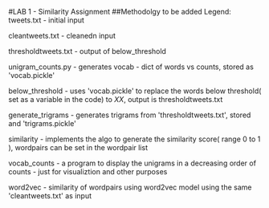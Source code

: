 #LAB 1 - Similarity Assignment
##Methodolgy to be added
Legend:
tweets.txt -  initial input

cleantweets.txt - cleanedn input

thresholdtweets.txt - output of below_threshold

unigram_counts.py  - generates vocab - dict of words vs counts, stored as 'vocab.pickle'

below_threshold -  uses 'vocab.pickle' to replace the words below threshold( set as a variable in the code) to $XX$, output is thresholdtweets.txt

generate_trigrams -  generates trigrams from 'thresholdtweets.txt', stored and 'trigrams.pickle'

similarity  - implements the algo to generate the similarity score( range 0 to 1 ), wordpairs can be set in the wordpair list

vocab_counts - a program to display the unigrams in a decreasing order of counts - just for visualiztion and other purposes

word2vec -  similarity of wordpairs using word2vec model using the same 'cleantweets.txt' as input



